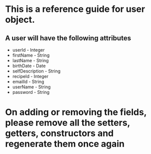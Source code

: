 # This is a reference guide for user object.

## A user will have the following attributes
- userId 				- Integer
- firstName 				- String
- lastName				- String 
- birthDate				- Date
- selfDescription		- String
- recipeId				- Integer
- emailId				- String
- userName				- String
- password				- String

# On adding or removing the fields, please remove all the setters, getters, constructors and regenerate them once again 